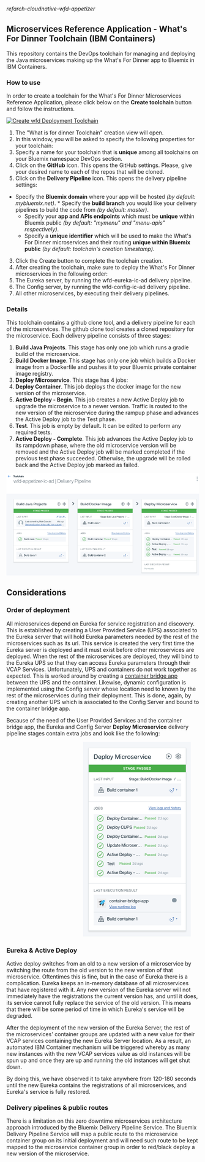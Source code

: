 ###### refarch-cloudnative-wfd-appetizer

## Microservices Reference Application - What's For Dinner Toolchain (IBM Containers)

This repository contains the DevOps toolchain for managing and deploying the Java microservices making up the What's For Dinner app to Bluemix in IBM Containers.

### How to use

In order to create a toolchain for the What's For Dinner Microservices Reference Application, please click below on the __Create toolchain__ button and follow the instructions.

[![Create wfd Deployment Toolchain](https://new-console.ng.bluemix.net/devops/graphics/create_toolchain_button.png)](https://new-console.ng.bluemix.net/devops/setup/deploy/?repository=https%3A//github.com/jesusmah/test-devops)

1. The "What is for dinner Toolchain" creation view will open.
2. In this window, you will be asked to specify the following properties for your toolchain:
 1. Specify a name for your toolchain that is __unique__ among all toolchains on your Bluemix namespace DevOps section.
 2. Click on the __GitHub__ icon. This opens the GitHub settings. Please, give your desired name to each of the repos that will be cloned.
 3. Click on the __Delivery Pipeline__ icon. This opens the delivery pipeline settings:
   * Specify the __Bluemix domain__ where your app will be hosted *(by default: mybluemix.net)*.
    * Specify the __build branch__ you would like your delivery pipelines to build the code from *(by default: master)*.
     * Specify your __app and APIs endpoints__ which must be __unique__ within Bluemix public *(by default: "mymenu" and "menu-apis" respectively)*.
      * Specify a __unique identifier__ which will be used to make the What's For Dinner microservices and their routing __unique within Bluemix public__ *(by default: toolchain's creation timestamp)*.
3. Click the Create button to complete the toolchain creation.
4. After creating the toolchain, make sure to deploy the What's For Dinner microservices in the following order:
 1. The Eureka server, by running the wfd-eureka-ic-ad delivery pipeline.
 2. The Config server, by running the wfd-config-ic-ad delivery pipeline.
 3. All other microservices, by executing their delivery pipelines.

### Details

This toolchain contains a github clone tool, and a delivery pipeline for each of the microservices.
The github clone tool creates a cloned repository for the microservice.
Each delivery pipeline consists of three stages:

1. __Build Java Projects__. This stage has only one job which runs a gradle build of the microservice.
2. __Build Docker Image__. This stage has only one job which builds a Docker image from a Dockerfile and pushes it to your Bluemix private container image registry.
3. __Deploy Microservice__. This stage has 4 jobs:
 1. **Deploy Container**. This job deploys the docker image for the new version of the microservice.
 2. **Active Deploy - Begin**. This job creates a new Active Deploy job to upgrade the microservice to a newer version. Traffic is routed to the new version of the microservice during the rampup phase and advances the Active Deploy job to the Test phase.
 3. **Test**. This job is empty by default. It can be edited to perform any required tests.
 4. **Active Deploy - Complete**. This job advances the Active Deploy job to its rampdown phase, where the old microservice version will be removed and the Active Deploy job will be marked completed if the previous test phase succeeded. Otherwise, the upgrade will be rolled back and the Active Deploy job marked as failed.

![Common pipeline](static/imgs/common-ic-pipeline.png?raw=true)

## Considerations
### Order of deployment
All microservices depend on Eureka for service registration and discovery. This is established by creating a User Provided Service (UPS) associated to the Eureka server that will hold Eureka parameters needed by the rest of the microservices such as its url. This service is created the very first time the Eureka server is deployed and it must exist before other microservices are deployed. When the rest of the microservices are deployed, they will bind to the Eureka UPS so that they can access Eureka parameters through their VCAP Services. Unfortunately, UPS and containers do not work together as expected. This is worked around by creating a [container bridge app](https://console.ng.bluemix.net/docs/containers/container_troubleshoot.html#ts_bridge_app) between the UPS and the container. Likewise, dynamic configuration is implemented using the Config server whose location need to known by the rest of the microservices during their deployment. This is done, again, by creating another UPS which is associated to the Config Server and bound to the container bridge app.

Because of the need of the User Provided Services and the container bridge app, the Eureka and Config Server __Deploy Microservice__ delivery pipeline stages contain extra jobs and look like the following:

<img src="static/imgs/eureka.png?raw=true" hspace="200">

### Eureka & Active Deploy

Active deploy switches from an old to a new version of a microservice by switching the route from the old version to the new version of that microservice. Oftentimes this is fine, but in the case of Eureka there is a complication. Eureka keeps an in-memory database of all microservices that have registered with it. Any new version of the Eureka server will not immediately have the registrations the current version has, and until it does, its service cannot fully replace the service of the old version. This means that there will be some period of time in which Eureka's service will be degraded.

After the deployment of the new version of the Eureka Server, the rest of the microservices' container groups are updated with a new value for their VCAP services containing the new Eureka Server location. As a result, an automated IBM Container mechanism will be triggered whereby as many new instances with the new VCAP services value as old instances will be spun up and once they are up and running the old instances will get shut down.

By doing this, we have observed it to take anywhere from 120-180 seconds until the new Eureka contains the registrations of all microservices, and Eureka's service is fully restored.

### Delivery pipelines & public routes

There is a limitation on this zero downtime microservices architecture approach introduced by the Bluemix Delivery Pipeline Service. The Bluemix Delivery Pipeline Service will map a public route to the microservice container group on its initial deployment and will need such route to be kept mapped to the microservice container group in order to red/black deploy a new version of the microservice.
